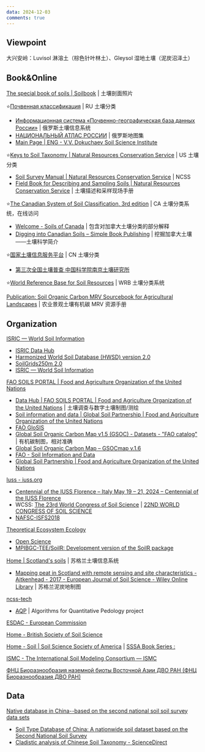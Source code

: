```yaml
---
data: 2024-12-03
comments: true
---
```


## Viewpoint

大兴安岭：Luvisol 淋溶土（棕色针叶林土）、Gleysol 湿地土壤（泥炭沼泽土）

## Book&Online

[The special book of soils | Soilbook](https://www.soilbook.info/?lang=en) | 土壤剖面照片

⭐[Почвенная классификация](https://www.infosoil.ru/) | RU 土壤分类

- [Информационная система «Почвенно-географическая база данных России»](https://soil-db.ru/) | 俄罗斯土壤信息系统
- [НАЦИОНАЛЬНЫЙ АТЛАС РОССИИ](https://nationalatlas.ru/) | 俄罗斯地图集
- [Main Page | ENG - V.V. Dokuchaev Soil Science Institute](https://eng.esoil.ru/)

⭐[Keys to Soil Taxonomy | Natural Resources Conservation Service](https://www.nrcs.usda.gov/resources/guides-and-instructions/keys-to-soil-taxonomy) | US 土壤分类

- [Soil Survey Manual | Natural Resources Conservation Service](https://www.nrcs.usda.gov/resources/guides-and-instructions/soil-survey-manual) | NCSS
- [Field Book for Describing and Sampling Soils | Natural Resources Conservation Service](https://www.nrcs.usda.gov/resources/guides-and-instructions/field-book-for-describing-and-sampling-soils) | 土壤描述和采样现场手册

⭐[The Canadian System of Soil Classification, 3rd edition](https://sis.agr.gc.ca/cansis/taxa/cssc3/index.html) | CA 土壤分类系统，在线访问

- [Welcome - Soils of Canada](https://soilsofcanada.ca/index.php) | 包含对加拿大土壤分类的部分解释
- [Digging into Canadian Soils – Simple Book Publishing](https://openpress.usask.ca/soilscience/) | 挖掘加拿大土壤——土壤科学简介

⭐[国家土壤信息服务平台](http://www.soilinfo.cn/map/index.aspx) | CN 土壤分类

- [第三次全国土壤普查 中国科学院南京土壤研究所](https://www.issas.cas.cn/tnss/)

⭐[World Reference Base for Soil Resources](https://obrl-soil.github.io/wrbsoil2022/) | WRB 土壤分类系统

[Publication: Soil Organic Carbon MRV Sourcebook for Agricultural Landscapes](https://hdl.handle.net/10986/35923) | 农业景观土壤有机碳 MRV 资源手册

## Organization

[ISRIC — World Soil Information](https://www.isric.org/)

- [ISRIC Data Hub](https://data.isric.org/geonetwork/srv/eng/catalog.search#/home)
- [Harmonized World Soil Database (HWSD) version 2.0](https://data.isric.org/geonetwork/srv/eng/catalog.search#/metadata/54aebf11-ec73-4ff8-bf6c-ecff4b0725ea)
- [SoilGrids250m 2.0](https://soilgrids.org/)
- [ISRIC — World Soil Information](https://github.com/ISRICWorldSoil)

[FAO SOILS PORTAL | Food and Agriculture Organization of the United Nations](https://www.fao.org/soils-portal/en/)

- [Data Hub | FAO SOILS PORTAL | Food and Agriculture Organization of the United Nations](https://www.fao.org/soils-portal/data-hub/en/) | 土壤调查与数字土壤制图/测绘
- [Soil information and data | Global Soil Partnership | Food and Agriculture Organization of the United Nations](https://www.fao.org/global-soil-partnership/areas-of-work/soil-information-and-data/en/)
- [FAO GloSIS](https://data.apps.fao.org/glosis/?lang=en)
- [Global Soil Organic Carbon Map v1.5 (GSOC) - Datasets - "FAO catalog"](https://data.apps.fao.org/catalog/dataset/7730e747-eb73-49c9-bfe6-84ebae718743) | 有机碳制图，相对准确
- [Global Soil Organic Carbon Map – GSOCmap v.1.6](https://openknowledge.fao.org/items/612deb84-1cb3-41cc-97cb-72e219e9f5d0)
- [FAO - Soil Information and Data](https://github.com/FAO-SID)
- [Global Soil Partnership | Food and Agriculture Organization of the United Nations](https://www.fao.org/global-soil-partnership/en/)

[Iuss - iuss.org](https://www.iuss.org/)

- [Centennial of the IUSS Florence – Italy May 19 – 21, 2024 – Centennial of the IUSS Florence](https://centennialiuss2024.org/)
- WCSS: [The 23rd World Congress of Soil Science](http://www.23wcss.org.cn/) | [22ND WORLD CONGRESS OF SOIL SCIENCE](https://soils.org.uk/wcss22/)
- [NAFSC-ISFS2018](https://www.cef-cfr.ca/index.php?n=Colloque.NAFSC-ISFS2018)

[Theoretical Ecosystem Ecology](https://www.bgc-jena.mpg.de/TEE/index.html)

- [Open Science](https://www.bgc-jena.mpg.de/TEE/software/)
- [MPIBGC-TEE/SoilR: Development version of the SoilR package](https://github.com/MPIBGC-TEE/SoilR)

[Home | Scotland's soils](https://soils.environment.gov.scot/) | 苏格兰土壤信息系统

- [Mapping peat in Scotland with remote sensing and site characteristics - Aitkenhead - 2017 - European Journal of Soil Science - Wiley Online Library](https://bsssjournals.onlinelibrary.wiley.com/doi/full/10.1111/ejss.12393) | 苏格兰泥炭地制图

[ncss-tech](https://github.com/ncss-tech)

- [AQP](https://ncss-tech.github.io/AQP/) | Algorithms for Quantitative Pedology project

[ESDAC - European Commission](https://esdac.jrc.ec.europa.eu/)

[Home - British Society of Soil Science](https://soils.org.uk/)

[Home - Soil | Soil Science Society of America](https://www.soils.org/) | [SSSA Book Series :](https://acsess.onlinelibrary.wiley.com/series/5170)

[ISMC - The International Soil Modeling Consortium — ISMC](https://soil-modeling.org/)

[ФНЦ Биоразнообразия наземной биоты Восточной Азии ДВО РАН (ФНЦ Биоразнообразия ДВО РАН)](https://www.biosoil.ru/Home)

## Data

[Native database in China--based on the second national soil soil survey data sets](https://www.scidb.cn/en/detail?dataSetId=633694460877733888)

- [Soil Type Database of China: A nationwide soil dataset based on the Second National Soil Survey](https://www.sciengine.com/CSD/doi/10.11922/csdata.170.2015.0033)
- [Cladistic analysis of Chinese Soil Taxonomy - ScienceDirect](https://www.sciencedirect.com/science/article/pii/S235200941730055X)